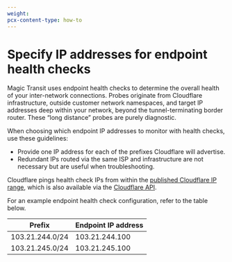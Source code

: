 ```yaml
---
weight:
pcx-content-type: how-to
---
```


# Specify IP addresses for endpoint health checks

Magic Transit uses endpoint health checks to determine the overall health of your inter-network connections. Probes originate from Cloudflare infrastructure, outside customer network namespaces, and target IP addresses deep within your network, beyond the tunnel-terminating border router. These “long distance” probes are purely diagnostic.

When choosing which endpoint IP addresses to monitor with health checks, use these guidelines:

- Provide one IP address for each of the prefixes Cloudflare will advertise.
- Redundant IPs routed via the same ISP and infrastructure are not necessary but are useful when troubleshooting.

Cloudflare pings health check IPs from within the [published Cloudflare IP range](https://www.cloudflare.com/ips/), which is also available via the [Cloudflare API](https://api.cloudflare.com/#cloudflare-ips-properties).

For an example endpoint health check configuration, refer to the table below.

| Prefix          | Endpoint IP address |
| --------------- | ------------------- |
| 103.21.244.0/24 | 103.21.244.100      |
| 103.21.245.0/24 | 103.21.245.100      |
